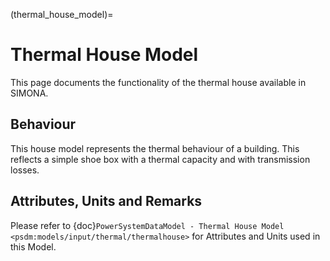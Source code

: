 (thermal_house_model)=
# Thermal House Model

This page documents the functionality of the thermal house available in SIMONA.

## Behaviour

This house model represents the thermal behaviour of a building. This reflects a simple shoe box with a thermal capacity and with transmission losses.

## Attributes, Units and Remarks

Please refer to  {doc}`PowerSystemDataModel - Thermal House Model <psdm:models/input/thermal/thermalhouse>` for Attributes and Units used in this Model.
